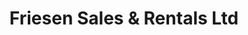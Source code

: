 ---
title: "Friesen Sales & Rentals Ltd"
url: /morden/friesen-sales-und-rentals-ltd/
shop: Mieten
---